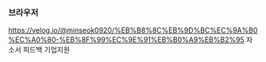 ### 브라우저

https://velog.io/@minseok0920/%EB%B8%8C%EB%9D%BC%EC%9A%B0%EC%A0%80-%EB%8F%99%EC%9E%91%EB%B0%A9%EB%B2%95
자소서 피드백
기업지원
